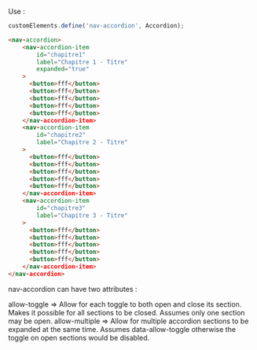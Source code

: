 Use : 

```javascript
customElements.define('nav-accordion', Accordion);
```

```html
<nav-accordion>
    <nav-accordion-item
        id="chapitre1"
        label="Chapitre 1 - Titre"
        expanded="true"
    >
      <button>fff</button>
      <button>fff</button>
      <button>fff</button>
      <button>fff</button>
      <button>fff</button>
    </nav-accordion-item>
    <nav-accordion-item
        id="chapitre2"
        label="Chapitre 2 - Titre"
    >
      <button>fff</button>
      <button>fff</button>
      <button>fff</button>
      <button>fff</button>
      <button>fff</button>
    </nav-accordion-item>
    <nav-accordion-item
        id="chapitre3"
        label="Chapitre 3 - Titre"
    >
      <button>fff</button>
      <button>fff</button>
      <button>fff</button>
      <button>fff</button>
      <button>fff</button>
    </nav-accordion-item>
</nav-accordion>
```

nav-accordion can have two attributes : 

allow-toggle => Allow for each toggle to both open and close its section. Makes it possible for all sections to be closed. Assumes only one section may be open.
allow-multiple => Allow for multiple accordion sections to be expanded at the same time. Assumes data-allow-toggle otherwise the toggle on open sections would be disabled.
